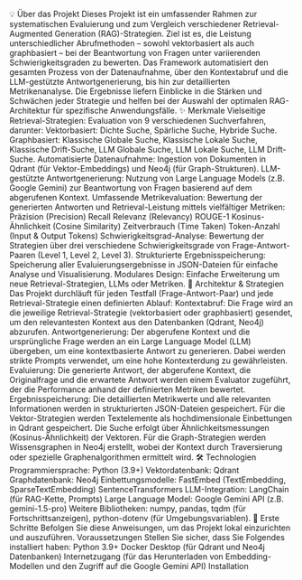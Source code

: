 💡 Über das Projekt
Dieses Projekt ist ein umfassender Rahmen zur systematischen Evaluierung und zum Vergleich verschiedener Retrieval-Augmented Generation (RAG)-Strategien. Ziel ist es, die Leistung unterschiedlicher Abrufmethoden – sowohl vektorbasiert als auch graphbasiert – bei der Beantwortung von Fragen unter variierenden Schwierigkeitsgraden zu bewerten.
Das Framework automatisiert den gesamten Prozess von der Datenaufnahme, über den Kontextabruf und die LLM-gestützte Antwortgenerierung, bis hin zur detaillierten Metrikenanalyse. Die Ergebnisse liefern Einblicke in die Stärken und Schwächen jeder Strategie und helfen bei der Auswahl der optimalen RAG-Architektur für spezifische Anwendungsfälle.
✨ Merkmale
Vielseitige Retrieval-Strategien: Evaluation von 9 verschiedenen Suchverfahren, darunter:
Vektorbasiert: Dichte Suche, Spärliche Suche, Hybride Suche.
Graphbasiert: Klassische Globale Suche, Klassische Lokale Suche, Klassische Drift-Suche, LLM Globale Suche, LLM Lokale Suche, LLM Drift-Suche.
Automatisierte Datenaufnahme: Ingestion von Dokumenten in Qdrant (für Vektor-Embeddings) und Neo4j (für Graph-Strukturen).
LLM-gestützte Antwortgenerierung: Nutzung von Large Language Models (z.B. Google Gemini) zur Beantwortung von Fragen basierend auf dem abgerufenen Kontext.
Umfassende Metrikevaluation: Bewertung der generierten Antworten und Retrieval-Leistung mittels vielfältiger Metriken:
Präzision (Precision)
Recall
Relevanz (Relevancy)
ROUGE-1
Kosinus-Ähnlichkeit (Cosine Similarity)
Zeitverbrauch (Time Taken)
Token-Anzahl (Input & Output Tokens)
Schwierigkeitsgrad-Analyse: Bewertung der Strategien über drei verschiedene Schwierigkeitsgrade von Frage-Antwort-Paaren (Level 1, Level 2, Level 3).
Strukturierte Ergebnisspeicherung: Speicherung aller Evaluierungsergebnisse in JSON-Dateien für einfache Analyse und Visualisierung.
Modulares Design: Einfache Erweiterung um neue Retrieval-Strategien, LLMs oder Metriken.
📐 Architektur & Strategien
Das Projekt durchläuft für jeden Testfall (Frage-Antwort-Paar) und jede Retrieval-Strategie einen definierten Ablauf:
Kontextabruf: Die Frage wird an die jeweilige Retrieval-Strategie (vektorbasiert oder graphbasiert) gesendet, um den relevantesten Kontext aus den Datenbanken (Qdrant, Neo4j) abzurufen.
Antwortgenerierung: Der abgerufene Kontext und die ursprüngliche Frage werden an ein Large Language Model (LLM) übergeben, um eine kontextbasierte Antwort zu generieren. Dabei werden strikte Prompts verwendet, um eine hohe Kontexterdung zu gewährleisten.
Evaluierung: Die generierte Antwort, der abgerufene Kontext, die Originalfrage und die erwartete Antwort werden einem Evaluator zugeführt, der die Performance anhand der definierten Metriken bewertet.
Ergebnisspeicherung: Die detaillierten Metrikwerte und alle relevanten Informationen werden in strukturierten JSON-Dateien gespeichert.
Für die Vektor-Strategien werden Textelemente als hochdimensionale Einbettungen in Qdrant gespeichert. Die Suche erfolgt über Ähnlichkeitsmessungen (Kosinus-Ähnlichkeit) der Vektoren.
Für die Graph-Strategien werden Wissensgraphen in Neo4j erstellt, wobei der Kontext durch Traversierung oder spezielle Graphenalgorithmen ermittelt wird.
🛠️ Technologien
Programmiersprache: Python (3.9+)
Vektordatenbank: Qdrant
Graphdatenbank: Neo4j
Einbettungsmodelle:
FastEmbed (TextEmbedding, SparseTextEmbedding)
SentenceTransformers
LLM-Integration: LangChain (für RAG-Kette, Prompts)
Large Language Model: Google Gemini API (z.B. gemini-1.5-pro)
Weitere Bibliotheken: numpy, pandas, tqdm (für Fortschrittsanzeigen), python-dotenv (für Umgebungsvariablen).
🚀 Erste Schritte
Befolgen Sie diese Anweisungen, um das Projekt lokal einzurichten und auszuführen.
Voraussetzungen
Stellen Sie sicher, dass Sie Folgendes installiert haben:
Python 3.9+
Docker Desktop (für Qdrant und Neo4j Datenbanken)
Internetzugang (für das Herunterladen von Embedding-Modellen und den Zugriff auf die Google Gemini API)
Installation
